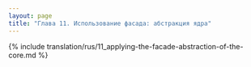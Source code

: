 ```yaml
---
layout: page
title: "Глава 11. Использование фасада: абстракция ядра"
---
```


{% include translation/rus/11_applying-the-facade-abstraction-of-the-core.md %}
